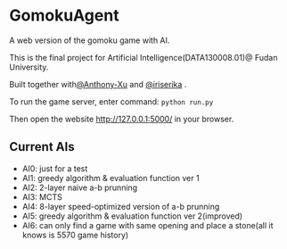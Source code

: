 # GomokuAgent

A web version of the gomoku game with AI. 

This is the final project for Artificial Intelligence(DATA130008.01)@ Fudan University.

Built together with[@Anthony-Xu](https://github.com/Anthony-Xu) and [@iriserika](https://github.com/iriserika) .

To run the game server, enter command: ```python run.py```

Then open the website http://127.0.0.1:5000/ in your browser.

## Current AIs

- AI0: just for a test
- AI1: greedy algorithm & evaluation function ver 1
- AI2: 2-layer naive a-b prunning
- AI3: MCTS
- AI4: 8-layer speed-optimized version of a-b prunning
- AI5: greedy algorithm & evaluation function ver 2(improved)
- AI6: can only find a game with same opening and place a stone(all it knows is 5570 game history)
